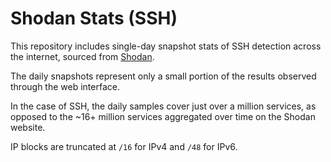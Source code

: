 # Shodan Stats (SSH)

This repository includes single-day snapshot stats of SSH detection across the internet, sourced from [Shodan](https://www.shodan.io).

The daily snapshots represent only a small portion of the results observed through the web interface.

In the case of SSH, the daily samples cover just over a million services, as opposed to the ~16+ million services aggregated over time on the Shodan website.

IP blocks are truncated at `/16` for IPv4 and `/48` for IPv6.
